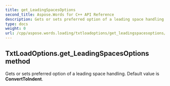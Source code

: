 ```yaml
---
title: get_LeadingSpacesOptions
second_title: Aspose.Words for C++ API Reference
description: Gets or sets preferred option of a leading space handling. Default value is ConvertToIndent. 
type: docs
weight: 0
url: /cpp/aspose.words.loading/txtloadoptions/get_leadingspacesoptions/
---
```

## TxtLoadOptions.get_LeadingSpacesOptions method


Gets or sets preferred option of a leading space handling. Default value is **ConvertToIndent**.

